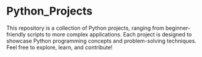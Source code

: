 # Python_Projects
This repository is a collection of Python projects, ranging from beginner-friendly scripts to more complex applications. Each project is designed to showcase Python programming concepts and problem-solving techniques. Feel free to explore, learn, and contribute!
